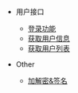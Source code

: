 
* 用户接口

	* [登录功能](zh-cn/crypto)
	* [获取用户信息](user/getuserinfo)
	* [获取用户列表](user/getuerlist)

* Other
	* [	加解密&签名](crypto)